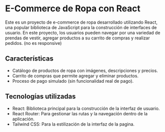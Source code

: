 # E-Commerce de Ropa con React

Este es un proyecto de e-commerce de ropa desarrollado utilizando React, una popular biblioteca de JavaScript para la construcción de interfaces de usuario. En este proyecto, los usuarios pueden navegar por una variedad de prendas de vestir, agregar productos a su carrito de compras y realizar pedidos. (no es responsive)

## Características

- Catálogo de productos de ropa con imágenes, descripciones y precios.
- Carrito de compras que permite agregar y eliminar productos.
- Proceso de pago simulado (sin funcionalidad real de pago).

## Tecnologías utilizadas

- React: Biblioteca principal para la construcción de la interfaz de usuario.
- React Router: Para gestionar las rutas y la navegación dentro de la aplicación.
- Tailwind CSS: Para la estilización de la interfaz de la pagina.
